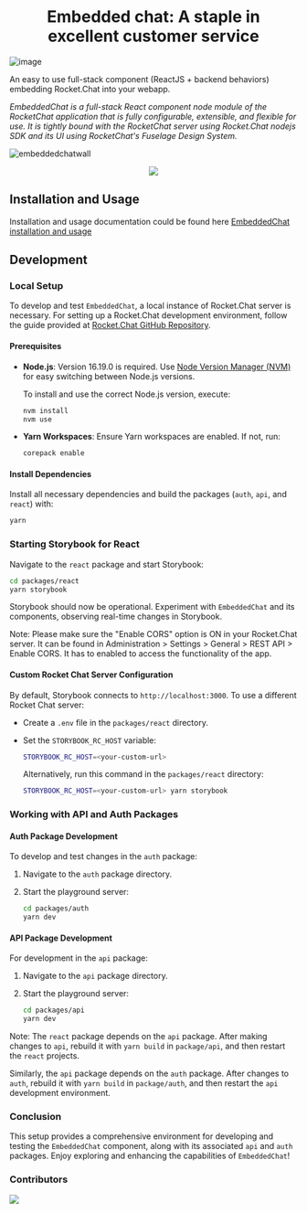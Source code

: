 <h1 align='center'>Embedded chat: A staple in excellent customer service</h1>

![image](https://github.com/coderboy-yash/EmbeddedChat/assets/109899959/b2961a35-4300-48df-b674-8a128c73e838)


An easy to use full-stack component (ReactJS + backend behaviors) embedding Rocket.Chat into your webapp.

_EmbeddedChat is a full-stack React component node module of the RocketChat application that is fully configurable, extensible, and flexible for use. It is tightly bound with the RocketChat server using Rocket.Chat nodejs SDK and its UI using RocketChat's Fuselage Design System._

![embeddedchatwall](https://user-images.githubusercontent.com/73601258/178119162-ecabb9b7-e3ae-4c70-8ab2-f6c02856f4c6.png)

<div align='center' width='100%'>
<a href="https://github.com/monoclehq">
<img src="https://open-source-assets.middlewarehq.com/svgs/RocketChat-EmbeddedChat-contributor-metrics-dark-widget.svg?caching=true"></img>
</a>
</div>

## Installation and Usage
Installation and usage documentation could be found here [EmbeddedChat installation and usage](packages/react/README.md)

## Development

### Local Setup

To develop and test `EmbeddedChat`, a local instance of Rocket.Chat server is necessary. For setting up a Rocket.Chat development environment, follow the guide provided at [Rocket.Chat GitHub Repository](https://github.com/RocketChat/Rocket.Chat#%EF%B8%8F-local-development).

#### Prerequisites

- **Node.js**: Version 16.19.0 is required. Use [Node Version Manager (NVM)](https://github.com/nvm-sh/nvm) for easy switching between Node.js versions.
  
  To install and use the correct Node.js version, execute:

  ```bash
  nvm install
  nvm use
  ```

- **Yarn Workspaces**: Ensure Yarn workspaces are enabled. If not, run:

  ```bash
  corepack enable
  ```

#### Install Dependencies

Install all necessary dependencies and build the packages (`auth`, `api`, and `react`) with:


```bash
yarn
```

### Starting Storybook for React

Navigate to the `react` package and start Storybook:

```bash
cd packages/react
yarn storybook
```

Storybook should now be operational. Experiment with `EmbeddedChat` and its components, observing real-time changes in Storybook.

Note: Please make sure the "Enable CORS" option is ON in your Rocket.Chat server. It can be found in Administration > Settings > General > REST API > Enable CORS. It has to enabled to access the functionality of the app.

#### Custom Rocket Chat Server Configuration

By default, Storybook connects to `http://localhost:3000`. To use a different Rocket Chat server:

- Create a `.env` file in the `packages/react` directory.
- Set the `STORYBOOK_RC_HOST` variable:

  ```bash
  STORYBOOK_RC_HOST=<your-custom-url>
  ```

  Alternatively, run this command in the `packages/react` directory:

  ```bash
  STORYBOOK_RC_HOST=<your-custom-url> yarn storybook
  ```

### Working with API and Auth Packages

#### Auth Package Development

To develop and test changes in the `auth` package:

1. Navigate to the `auth` package directory.
2. Start the playground server:

    ```bash
    cd packages/auth
    yarn dev
    ```

#### API Package Development

For development in the `api` package:

1. Navigate to the `api` package directory.
2. Start the playground server:

    ```bash
    cd packages/api
    yarn dev
    ```

Note: The `react` package depends on the `api` package. After making changes to `api`, rebuild it with `yarn build` in `package/api`, and then restart the `react` projects.

Similarly, the `api` package depends on the `auth` package. After changes to `auth`, rebuild it with `yarn build` in `package/auth`, and then restart the `api` development environment.

### Conclusion

This setup provides a comprehensive environment for developing and testing the `EmbeddedChat` component, along with its associated `api` and `auth` packages. Enjoy exploring and enhancing the capabilities of `EmbeddedChat`!

### Contributors

<a href="https://github.com/RocketChat/EmbeddedChat/graphs/contributors">
  <img src="https://contrib.rocks/image?repo=RocketChat/EmbeddedChat" />
</a>
